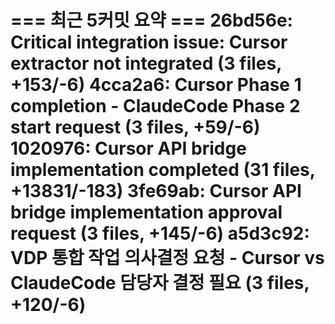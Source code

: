 === 최근 5커밋 요약 ===
26bd56e: Critical integration issue: Cursor extractor not integrated (3 files, +153/-6)
4cca2a6: Cursor Phase 1 completion - ClaudeCode Phase 2 start request (3 files, +59/-6)
1020976: Cursor API bridge implementation completed (31 files, +13831/-183)
3fe69ab: Cursor API bridge implementation approval request (3 files, +145/-6)
a5d3c92: VDP 통합 작업 의사결정 요청 - Cursor vs ClaudeCode 담당자 결정 필요 (3 files, +120/-6)
=======================
